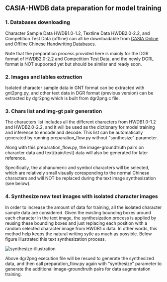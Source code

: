 ## CASIA-HWDB data preparation for model training

### 1. Databases downloading
Character Sample Data HWDB1.0-1.2, Textline Data HWDB2.0-2.2, and Competition Test Data (offline) can all be downloadable from [CASIA Online and Offline Chinese Handwriting Databases](http://www.nlpr.ia.ac.cn/databases/handwriting/Download.html).

Note that the preparation process provided here is mainly for the DGR format of HWDB2.0-2.2 and Competition Test Data, and the newly DGRL format is NOT supported yet but should be similar and ready soon.

### 2. Images and lables extraction
Isolated character sample data in GNT format can be extracted with gnt2png.py, and other text data in DGR format (previous version) can be extracted by dgr2png which is built from dgr2png.c file.

### 3. Chars list and img-gt pair generation
The characters list includes all the different characters from HWDB1.0-1.2 and HWDB2.0-2.2, and it will be used as the dictionary for model training and inference to encode and decode. This list can be automatically generated by running preparation_flow.py without "synthesize" parameter.

Along with this preparation_flow.py, the image-groundtruth pairs on character data and text(train/test) data will also be generated for later reference.

Specifically, the alphanumeric and symbol characters will be selected, which are relatively small visually coresponding to the normal Chinese characters and will NOT be replaced during the text image synthesization (see below).

### 4. Synthesize new text images with isolated character images
In order to increase the amount of data for training, all the isolated character sample data are considered. Given the existing bounding boxes around each character in the text image, the synthesization process is applied by reusing these bounding boxes and just replacing each position with a random selected character image from HWDB1.x data. In other words, this method help keeps the natural writing sytle as much as possible. Below figure illustrated this text synthesization process.

![synthesize-illustration](./../../../images/synthesize-illustration.png)

Above dgr2png execution file will be resued to generate the synthesized data, and then call preparation_flow.py again with "synthesize" parameter to generate the additional image-groundtruth pairs for data augmentation training.
